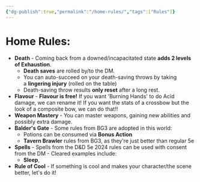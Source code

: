 ```yaml
---
{"dg-publish":true,"permalink":"/home-rules/","tags":["Rules"]}
---
```


# Home Rules:
- **Death** - Coming back from a downed/incapacitated state **adds 2 levels of Exhaustion**.  
    - **Death saves** are rolled by/to the DM.
    - You can auto-succeed on your death-saving throws by taking a **lingering injury** (rolled on the table)
    - Death-saving throw results **only reset** after a long rest.
- **Flavour** - **Flavour is free!** If you want 'Burning Hands' to do Acid damage, we can rename it! If you want the stats of a crossbow but the look of a composite bow, we can do that!!
- **Weapon Mastery** - You can master weapons, gaining new abilities and possibly extra damage.
- **Balder's Gate** - Some rules from BG3 are adopted in this world:
	- Potions can be consumed via **Bonus Action**
	- **Tavern Brawler** rules from BG3, as they're just better than regular 5e
- **Spells** - Spells from the D&D 5e 2024 rules can be used with consent from the DM - Cleared examples include:
	- **Sleep**,
- **Rule of Cool** - If something is cool and makes your character/the scene better, let's do it!